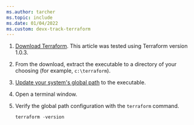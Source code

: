 ```yaml
---
ms.author: tarcher
ms.topic: include
ms.date: 01/04/2022
ms.custom: devx-track-terraform
---
```


1. [Download Terraform](https://www.terraform.io/downloads.html). This article was tested using Terraform version 1.0.3.

1. From the download, extract the executable to a directory of your choosing (for example, `c:\terraform`).

1. [Update your system's global path](https://stackoverflow.com/questions/1618280/where-can-i-set-path-to-make-exe-on-windows) to the executable.

1. Open a terminal window.

1. Verify the global path configuration with the `terraform` command.

    ```powershell
    terraform -version
    ```
